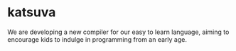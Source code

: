 # katsuva
We are developing a new compiler for our easy to learn language, aiming to encourage kids to indulge in programming from an early age.
